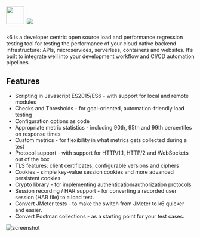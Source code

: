 # <img src="https://cdn.jsdelivr.net/gh/majkinetor/chocolatey/k6/icon.png" width="48" height="48"/> [![](https://img.shields.io/chocolatey/v/k6.svg?color=red&label=k6)](https://chocolatey.org/packages/k6)


k6 is a developer centric open source load and performance regression testing tool for testing the performance of your cloud native backend infrastructure: APIs, microservices, serverless, containers and websites. It’s built to integrate well into your development workflow and CI/CD automation pipelines.

## Features

- Scripting in Javascript ES2015/ES6 - with support for local and remote modules
- Checks and Thresholds - for goal-oriented, automation-friendly load testing
- Configuration options as code
- Appropriate metric statistics - including 90th, 95th and 99th percentiles on response times
- Custom metrics - for flexibility in what metrics gets collected during a test
- Protocol support - with support for HTTP/1.1, HTTP/2 and WebSockets out of the box
- TLS features: client certificates, configurable versions and ciphers
- Cookies - simple key-value session cookies and more advanced persistent cookies
- Crypto library - for implementing authentication/authorization protocols
- Session recording / HAR support - for converting a recorded user session (HAR file) to a load test.
- Convert JMeter tests - to make the switch from JMeter to k6 quicker and easier.
- Convert Postman collections - as a starting point for your test cases.


![screenshot](https://cdn.jsdelivr.net/gh/majkinetor/chocolatey/k6/screenshot.svg)
